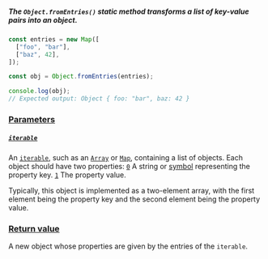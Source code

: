 
##### The **`Object.fromEntries()`** static method transforms a list of key-value pairs into an object.
```js
const entries = new Map([
  ["foo", "bar"],
  ["baz", 42],
]);

const obj = Object.fromEntries(entries);

console.log(obj);
// Expected output: Object { foo: "bar", baz: 42 }
```

### [Parameters](https://developer.mozilla.org/en-US/docs/Web/JavaScript/Reference/Global_Objects/Object/fromEntries#parameters)

##### [`iterable`](https://developer.mozilla.org/en-US/docs/Web/JavaScript/Reference/Global_Objects/Object/fromEntries#iterable)
An [`iterable`](https://developer.mozilla.org/en-US/docs/Web/JavaScript/Reference/Iteration_protocols#the_iterable_protocol), such as an [`Array`](https://developer.mozilla.org/en-US/docs/Web/JavaScript/Reference/Global_Objects/Array) or [`Map`](https://developer.mozilla.org/en-US/docs/Web/JavaScript/Reference/Global_Objects/Map), containing a list of objects. Each object should have two properties:
[`0`](https://developer.mozilla.org/en-US/docs/Web/JavaScript/Reference/Global_Objects/Object/fromEntries#0)
A string or [symbol](https://developer.mozilla.org/en-US/docs/Web/JavaScript/Reference/Global_Objects/Symbol) representing the property key.
[`1`](https://developer.mozilla.org/en-US/docs/Web/JavaScript/Reference/Global_Objects/Object/fromEntries#1)
The property value.

Typically, this object is implemented as a two-element array, with the first element being the property key and the second element being the property value.

### [Return value](https://developer.mozilla.org/en-US/docs/Web/JavaScript/Reference/Global_Objects/Object/fromEntries#return_value)

A new object whose properties are given by the entries of the `iterable`.

## [](https://developer.mozilla.org/en-US/docs/Web/JavaScript/Reference/Global_Objects/Object/fromEntries#description)